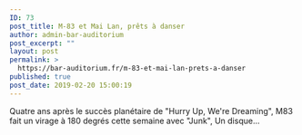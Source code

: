 ```yaml
---
ID: 73
post_title: M-83 et Mai Lan, prêts à danser
author: admin-bar-auditorium
post_excerpt: ""
layout: post
permalink: >
  https://bar-auditorium.fr/m-83-et-mai-lan-prets-a-danser
published: true
post_date: 2019-02-20 15:00:19
---
```

<!-- wp:paragraph -->
<p>Quatre ans après le succès planétaire de "Hurry Up, We're Dreaming", M83 fait un virage à 180 degrés cette semaine avec "Junk", Un disque...</p>
<!-- /wp:paragraph -->
